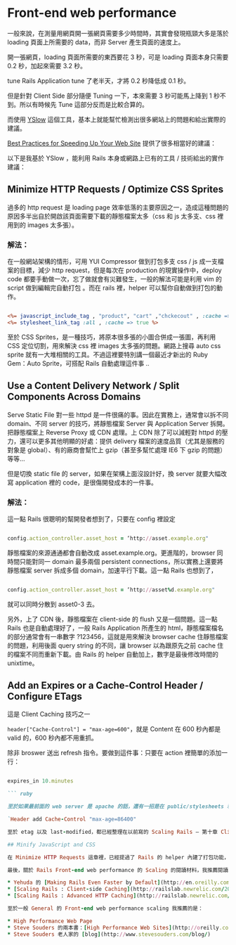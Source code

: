 # Front-end web performance

一般來說，在測量用網頁開一張網頁需要多少時間時，其實會發現瓶頸大多是落於 loading 頁面上所需要的 data，而非 Server 產生頁面的速度上。

開一張網頁，loading 頁面所需要的東西要花 3 秒，可是 loading 頁面本身只需要 0.2 秒，加起來需要 3.2 秒。

tune Rails Application tune 了老半天，才將 0.2 秒降低成 0.1 秒。

但是針對 Client Side 部分隨便 Tuning 一下，本來需要 3 秒可能馬上降到 1 秒不到。所以有時候先 Tune 這部分反而是比較合算的。

而使用 [YSlow](http://developer.yahoo.com/yslow/) 這個工具，基本上就能幫忙檢測出很多網站上的問題和給出實際的建議。

[Best Practices for Speeding Up Your Web Site](http://developer.yahoo.com/performance/rules.html) 提供了很多相當好的建議：

以下是我基於 YSlow ，能利用 Rails 本身或網路上已有的工具 / 技術給出的實作建議：

## Minimize HTTP Requests / Optimize CSS Sprites

過多的 http request 是 loading page 效率低落的主要原因之一，造成這種問題的原因多半出自於開啟該頁面需要下載的靜態檔案太多（css 和 js 太多支、css 裡用到的 images 太多張）。

### 解法：

在一般網站架構的情形，可用 YUI Compressor 做到打包多支 css / js 成一支檔案的目標，減少 http request，但是每次在 production 的現實操作中，deploy code 都要手動做一次，忘了做就會有災難發生，一般的解法可能是利用 vim 的 script 做到編輯完自動打包 。而在 rails 裡，helper 可以幫你自動做到打包的動作。

``` rhtml

<%= javascript_include_tag , "product", "cart" ,"chckecout" , :cache => "shop" %>
<%= stylesheet_link_tag :all , :cache => true %>

```

至於 CSS Sprites，是一種技巧，將原本很多張的小圖合併成一張圖，再利用 CSS 定位切割，用來解決 css 裡 images 太多張的問題。網路上搜尋 auto css sprite 就有一大堆相關的工具。不過這裡要特別講一個最近才新出的 Ruby Gem：Auto Sprite，可搭配 Rails 自動處理這件事 ..

## Use a Content Delivery Network / Split Components Across Domains

Serve Static File 對一些 httpd 是一件很痛的事。因此在實務上，通常會以拆不同 domain、不同 server 的技巧，將靜態檔案 Server 與 Application Server 拆開。把靜態檔案上 Reverse Proxy 或 CDN 處理。上 CDN 除了可以減輕對 httpd 的壓力，還可以更多其他明顯的好處：提供 delivery 檔案的速度品質（尤其是服務的對象是 global）、有的廠商會幫忙上 gzip（甚至多幫忙處理 IE6 下 gzip 的問題）等等…

但是切換 static file 的 server，如果在架構上面沒設計好，換 server 就要大幅改寫 application 裡的 code，是很傷開發成本的一件事。

### 解法：

這一點 Rails 很聰明的幫開發者想到了，只要在 config 裡設定

``` ruby

config.action_controller.asset_host = ‘http://asset.example.org"

```

靜態檔案的來源通通都會自動改成 asset.example.org。更進階的，browser 同時間只能對同一 domain 最多兩個 persistent connections，所以實務上還要將靜態檔案 server 拆成多個 domain，加速平行下載。這一點 Rails 也想到了，

``` ruby

config.action_controller.asset_host = ‘http://asset%d.example.org"

```

就可以同時分散到 asset0-3 去。

另外，上了 CDN 後，靜態檔案在 client-side 的 flush 又是一個問題。這一點 Rails 也是自動處理好了，一般 Rails Application 所產生的 html，靜態檔案檔名的部分通常會有一串數字 ?123456，這就是用來解決 browser cache 住靜態檔案的問題，利用後面 query string 的不同，讓 browser 以為跟原先之前 cache 住的檔案不同而重新下載。由 Rails 的 helper 自動加上，數字是最後修改時間的 unixtime。

## Add an Expires or a Cache-Control Header / Configure ETags

這是 Client Caching 技巧之一

`header["Cache-Control"] = "max-age=600"`，就是 Content 在 600 秒內都是 valid 的，600 秒內都不用重抓。

除非 broswer 送出 refresh 指令。要做到這件事：只要在 action 裡簡單的添加一行：

``` ruby

expires_in 10.minutes

``` ruby

至於如果最前面的 web server 是 apache 的話，還有一招是在 public/stylesheets 和 public/javascripts 下放置一個有以下內容的 .htaccess 。

`Header add Cache-Control "max-age=86400"

至於 etag 以及 last-modified，都已經整理在以前寫的 Scaling Rails – 第十章 Client-side Caching 的文章裡了。

## Minify JavaScript and CSS

在 Minimize HTTP Requests 這章裡，已經提過了 Rails 的 helper 內建了打包功能，但這個打包功能只有純打包沒有幫壓。於是有人開發了一個 plugin： Smurf 搭配 Rails helper 原有的機制，做到打包並壓縮這件事。

最後，關於 Rails Front-end web performance 的 Scaling 的閱讀材料，我推薦閱讀以下資料：

* Yehuda 的 [Making Rails Even Faster by Default](http://en.oreilly.com/velocityfall09/public/schedule/detail/11221)
* [Scaling Rails : Client-side Caching](http://railslab.newrelic.com/2009/02/25/episode-10-client-side-caching)
* [Scaling Rails : Advanced HTTP Caching](http://railslab.newrelic.com/2009/02/26/episode-11-advanced-http-caching)

至於一般 General 的 Front-end web performance scaling 我推薦的是：

* High Performance Web Page
* Steve Souders 的兩本書：[High Performance Web Sites](http://oreilly.com/catalog/9780596529307) 以及 [Even Faster Website](http://oreilly.com/catalog/9780596522308/)
* Steve Souders 老人家的 [blog](http://www.stevesouders.com/blog/)